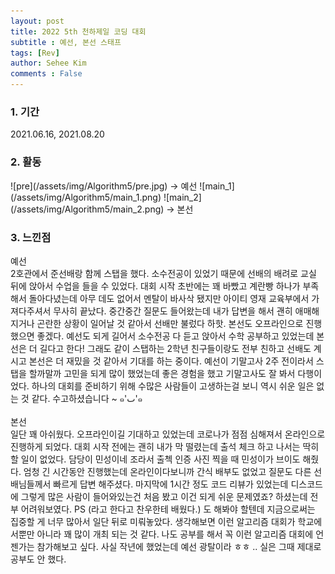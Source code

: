 ```yaml
---
layout: post
title: 2022 5th 천하제일 코딩 대회
subtitle : 예선, 본선 스태프
tags: [Rev]
author: Sehee Kim
comments : False
---
```


<h3> 1. 기간</h3>
2021.06.16, 2021.08.20

<h3> 2. 활동</h3>
![pre](/assets/img/Algorithm5/pre.jpg)
→ 예선
![main_1](/assets/img/Algorithm5/main_1.png)
![main_2](/assets/img/Algorithm5/main_2.png)
→ 본선

<h3> 3. 느낀점</h3>
예선 <br>
2호관에서 준선배랑 함께 스탭을 했다. 소수전공이 있었기 때문에 선배의 배려로 교실 뒤에 앉아서 수업을 들을 수 있었다. 대회 시작 초반에는 꽤 바빴고 계란빵 하나가 부족해서 돌아다녔는데 아무 데도 없어서 멘탈이 바사삭 됐지만 아이티 영재 교육부에서 가져다주셔서 무사히 끝났다. 중간중간 질문도 들어왔는데 내가 답변을 해서 괜히 애매해지거나 곤란한 상황이 일어날 것 같아서 선배만 불렀다 하핫. 본선도 오프라인으로 진행했으면 좋겠다. 예선도 되게 길어서 소수전공 다 듣고 앉아서 수학 공부하고 있었는데 본선은 더 길다고 한다! 그래도 같이 스탭하는 2학년 친구들이랑도 전부 친하고 선배도 계시고 본선은 더 재밌을 것 같아서 기대를 하는 중이다. 예선이 기말고사 2주 전이라서 스탭을 할까말까 고민을 되게 많이 했었는데 좋은 경험을 했고 기말고사도 잘 봐서 다행이었다. 하나의 대회를 준비하기 위해 수많은 사람들이 고생하는걸 보니 역시 쉬운 일은 없는 것 같다. 수고하셨습니다 ~ ๑'ٮ'๑
<br><br>
본선 <br>
일단 꽤 아쉬웠다. 오프라인이길 기대하고 있었는데 코로나가 점점 심해져서 온라인으로 진행하게 되었다. 대회 시작 전에는 괜히 내가 막 떨렸는데 출석 체크 하고 나서는 딱히 할 일이 없었다. 담당이 민성이네 조라서 출첵 인증 사진 찍을 때 민성이가 브이도 해줬다. 엄청 긴 시간동안 진행했는데 온라인이다보니까 간식 배부도 없었고 질문도 다른 선배님들께서 빠르게 답변 해주셨다. 마지막에 1시간 정도 코드 리뷰가 있었는데 디스코드에 그렇게 많은 사람이 들어와있는건 처음 봤고 이건 되게 쉬운 문제였죠? 하셨는데 전부 어려워보였다. PS (라고 한다고 찬우한테 배웠다.) 도 해봐야 할텐데 지금으로써는 집중할 게 너무 많아서 일단 뒤로 미뤄놓았다. 생각해보면 이런 알고리즘 대회가 학교에서뿐만 아니라 꽤 많이 개최 되는 것 같다. 나도 공부를 해서 꼭 이런 알고리즘 대회에 언젠가는 참가해보고 싶다. 사실 작년에 했었는데 예선 광탈이라 ㅎㅎ .. 실은 그때 제대로 공부도 안 했다.